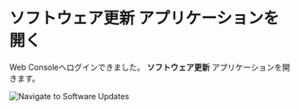 # ソフトウェア更新 アプリケーションを開く
Web Consoleへログインできました。
**ソフトウェア更新** アプリケーションを開きます。

![Navigate to Software Updates](/smcbrien/scenarios/webconsole-software/assets/Nav-Updates.png)
